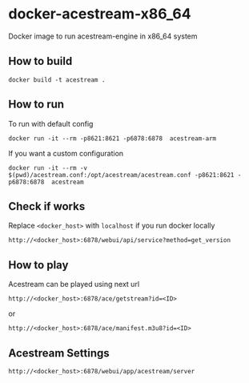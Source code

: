 # docker-acestream-x86_64
Docker image to run acestream-engine in x86_64 system

## How to build
```
docker build -t acestream .
```

## How to run
To run with default config
```
docker run -it --rm -p8621:8621 -p6878:6878  acestream-arm
```
If you want a custom configuration
```
docker run -it --rm -v $(pwd)/acestream.conf:/opt/acestream/acestream.conf -p8621:8621 -p6878:6878  acestream
```

## Check if works
Replace ``<docker_host>`` with ``localhost`` if you run docker locally
```
http://<docker_host>:6878/webui/api/service?method=get_version
```

## How to play
Acestream can be played using next url
```
http://<docker_host>:6878/ace/getstream?id=<ID>
```
or

```
http://<docker_host>:6878/ace/manifest.m3u8?id=<ID>
```


## Acestream Settings
```
http://<docker_host>:6878/webui/app/acestream/server
```
